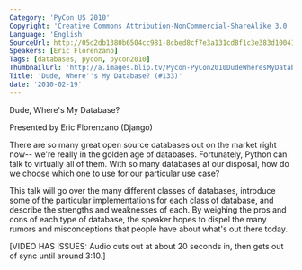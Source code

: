 ```yaml
---
Category: 'PyCon US 2010'
Copyright: 'Creative Commons Attribution-NonCommercial-ShareAlike 3.0'
Language: 'English'
SourceUrl: http://05d2db1380b6504cc981-8cbed8cf7e3a131cd8f1c3e383d10041.r93.cf2.rackcdn.com/pycon-us-2010/300_dude-where-s-my-database-133.m4v
Speakers: [Eric Florenzano]
Tags: [databases, pycon, pycon2010]
ThumbnailUrl: 'http://a.images.blip.tv/Pycon-PyCon2010DudeWheresMyDatabase133159.png'
Title: 'Dude, Where''s My Database? (#133)'
date: '2010-02-19'
---
```

Dude, Where's My Database?

  
Presented by Eric Florenzano (Django)

  
There are so many great open source databases out on the market right now--
we're really in the golden age of databases. Fortunately, Python can talk to
virtually all of them. With so many databases at our disposal, how do we
choose which one to use for our particular use case?

  
This talk will go over the many different classes of databases, introduce some
of the particular implementations for each class of database, and describe the
strengths and weaknesses of each. By weighing the pros and cons of each type
of database, the speaker hopes to dispel the many rumors and misconceptions
that people have about what's out there today.

  
[VIDEO HAS ISSUES: Audio cuts out at about 20 seconds in, then gets out of
sync until around 3:10.]
